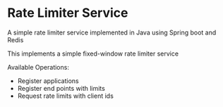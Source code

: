 # Rate Limiter Service

A simple rate limiter service implemented in Java using Spring boot and Redis

This implements a simple fixed-window rate limiter service

Available Operations:
- Register applications
- Register end points with limits
- Request rate limits with client ids